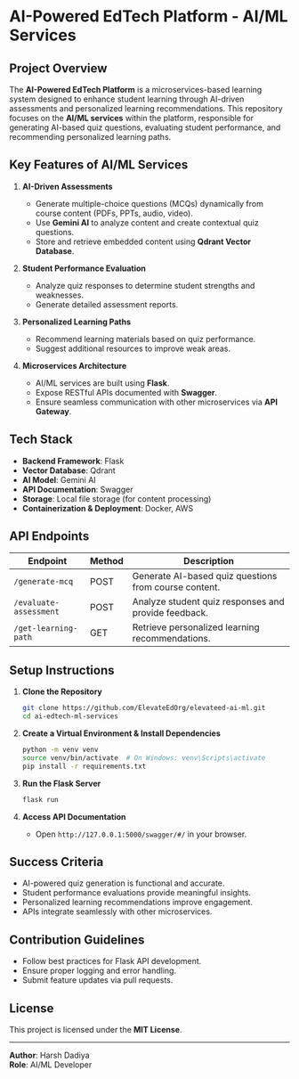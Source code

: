 # AI-Powered EdTech Platform - AI/ML Services

## Project Overview
The **AI-Powered EdTech Platform** is a microservices-based learning system designed to enhance student learning through AI-driven assessments and personalized learning recommendations. This repository focuses on the **AI/ML services** within the platform, responsible for generating AI-based quiz questions, evaluating student performance, and recommending personalized learning paths.

## Key Features of AI/ML Services
1. **AI-Driven Assessments**
   - Generate multiple-choice questions (MCQs) dynamically from course content (PDFs, PPTs, audio, video).
   - Use **Gemini AI** to analyze content and create contextual quiz questions.
   - Store and retrieve embedded content using **Qdrant Vector Database**.

2. **Student Performance Evaluation**
   - Analyze quiz responses to determine student strengths and weaknesses.
   - Generate detailed assessment reports.

3. **Personalized Learning Paths**
   - Recommend learning materials based on quiz performance.
   - Suggest additional resources to improve weak areas.

4. **Microservices Architecture**
   - AI/ML services are built using **Flask**.
   - Expose RESTful APIs documented with **Swagger**.
   - Ensure seamless communication with other microservices via **API Gateway**.

## Tech Stack
- **Backend Framework**: Flask
- **Vector Database**: Qdrant
- **AI Model**: Gemini AI
- **API Documentation**: Swagger
- **Storage**: Local file storage (for content processing)
- **Containerization & Deployment**: Docker, AWS

## API Endpoints
| Endpoint                  | Method | Description |
|---------------------------|--------|-------------|
| `/generate-mcq`           | POST   | Generate AI-based quiz questions from course content. |
| `/evaluate-assessment`    | POST   | Analyze student quiz responses and provide feedback. |
| `/get-learning-path`      | GET    | Retrieve personalized learning recommendations. |

## Setup Instructions
1. **Clone the Repository**
   ```bash
   git clone https://github.com/ElevateEdOrg/elevateed-ai-ml.git
   cd ai-edtech-ml-services
   ```

2. **Create a Virtual Environment & Install Dependencies**
   ```bash
   python -m venv venv
   source venv/bin/activate  # On Windows: venv\Scripts\activate
   pip install -r requirements.txt
   ```

3. **Run the Flask Server**
   ```bash
   flask run
   ```

4. **Access API Documentation**
   - Open `http://127.0.0.1:5000/swagger/#/` in your browser.

## Success Criteria
- AI-powered quiz generation is functional and accurate.
- Student performance evaluations provide meaningful insights.
- Personalized learning recommendations improve engagement.
- APIs integrate seamlessly with other microservices.

## Contribution Guidelines
- Follow best practices for Flask API development.
- Ensure proper logging and error handling.
- Submit feature updates via pull requests.

## License
This project is licensed under the **MIT License**.

---

**Author**: Harsh Dadiya  
**Role**: AI/ML Developer